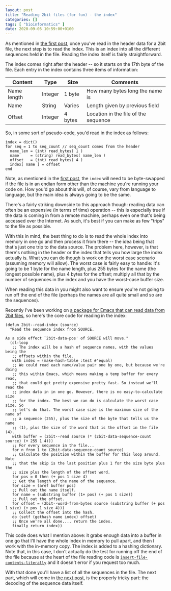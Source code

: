 ```yaml
---
layout: post
title: "Reading 2bit files (for fun) - the index"
categories: []
tags: [ "bioinformatics" ]
date: 2020-09-05 10:59:00+0100
---
```


As mentioned in [the first
post](/2020/08/30/reading-2bit-files-for-fun.html), once you've read in the
header data for a 2bit file, the next step is to read the index. This is an
index into all the different sequences held in the file. Reading the index
itself is fairly straightforward.

The index comes right after the header -- so it starts on the 17th byte of
the file. Each entry in the index contains three items of information:

| Content     | Type    | Size    | Comments                             |
|-------------|---------|---------|--------------------------------------|
| Name length | Integer | 1 byte  | How many bytes long the name is      |
| Name        | String  | Varies  | Length given by previous field       |
| Offset      | Integer | 4 bytes | Location in the file of the sequence |

So, in some sort of pseudo-code, you'd read in the index as follows:

```
index = dict()
for seq = 1 to seq_count // seq_count comes from the header
  name_len = (int) read_bytes( 1 )
  name     = (string) read_bytes( name_len )
  offset   = (int) read_bytes( 4 )
  index[ name ] = offset
end
```

Note, as mentioned in the [first
post](/2020/08/30/reading-2bit-files-for-fun.html), the `index` will need to
be byte-swapped if the file is in an endian form other than the machine
you're running your code on. How you'd go about this will, of course, vary
from language to language, but the main idea is always going to be the same.

There's a fairly striking downside to this approach though: reading data can
often be an expensive (in terms of time) operation -- this is especially
true if the data is coming in from a remote machine, perhaps even one that's
being accessed over the Internet. As such, it's best if you can make as few
"trips" to the file as possible.

With this in mind, the best thing to do is to read the whole index into
memory in one go and then process it from there -- the idea being that
that's just one trip to the data source. The problem here, however, is that
there's nothing in the header or the index that tells you how large the
index actually is. What you can do though is work on the worst case scenario
(assuming memory will allow). The worst case is fairly easy to handle: it's
going to be 1 byte for the name length, plus 255 bytes for the name (the
longest possible name), plus 4 bytes for the offset; multiply all that by
the number of sequences in the index and you have the worst-case buffer
size.

When reading this data in you might also want to ensure you're not going to
run off the end of the file (perhaps the names are all quite small and so
are the sequences).

Recently I've been working on [a package for Emacs that can read data from
2bit files](https://github.com/davep/2bit.el), so here's the core code for
reading in the index:

```elisp
(defun 2bit--read-index (source)
  "Read the sequence index from SOURCE.

As a side effect `2bit-data-pos' of SOURCE will move."
  (cl-loop
   ;; The index will be a hash of sequence names, with the values being the
   ;; offsets within the file.
   with index = (make-hash-table :test #'equal)
   ;; We could read each name/value pair one by one, but because we're doing
   ;; this within Emacs, which means making a temp buffer for every read,
   ;; that could get pretty expensive pretty fast. So instead we'll read the
   ;; index data in in one go. However, there is no easy-to-calculate size
   ;; for the index. The best we can do is calculate the worst case size. So
   ;; let's do that. The worst case size is the maximum size of the name of
   ;; a sequence (255), plus the size of the byte that tells us the name
   ;; (1), plus the size of the word that is the offset in the file (4).
   with buffer = (2bit--read source (* (2bit-data-sequence-count source) (+ 255 1 4)))
   ;; For every sequence in the file...
   for n from 1 to (2bit-data-sequence-count source)
   ;; Calculate the position within the buffer for this loop around. Note
   ;; that the skip is the last position plus 1 for the size byte plus the
   ;; size plus the length of the offset word.
   for pos = 0 then (+ pos 1 size 4)
   ;; Get the length of the name of the sequence.
   for size = (aref buffer pos)
   ;; Pull out the name itself.
   for name = (substring buffer (1+ pos) (+ pos 1 size))
   ;; Pull out the offset.
   for offset = (2bit--word-from-bytes source (substring buffer (+ pos 1 size) (+ pos 1 size 4)))
   ;; Collect the offset into the hash.
   do (setf (gethash name index) offset)
   ;; Once we're all done.... return the index.
   finally return index))
```

This code does what I mention above: it grabs enough data into a buffer in
one go that I'll have the whole index in memory to pull apart, and then I
work with the in-memory copy. The index is added to a hashing dictionary.
Note that, in this case, I don't actually do the test for running off the
end of the file because at the heart of the file reading code is
[`insert-file-contents-literally`](https://www.gnu.org/software/emacs/manual/html_node/elisp/Reading-from-Files.html)
and it doesn't error if you request too much.

With that done you'll have a list of all the sequences in the file. The next
part, which will come in [the next
post](/2020/09/26/reading-2bit-files-for-fun-the-sequence.html),
is the properly tricky part: the decoding of the sequence data itself.

[//]: # (2020-09-05-reading-2bit-files-for-fun-the-index.md ends here)

